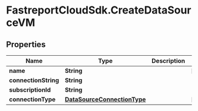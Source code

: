 # FastreportCloudSdk.CreateDataSourceVM

## Properties

Name | Type | Description | Notes
------------ | ------------- | ------------- | -------------
**name** | **String** |  | [optional] 
**connectionString** | **String** |  | 
**subscriptionId** | **String** |  | 
**connectionType** | [**DataSourceConnectionType**](DataSourceConnectionType.md) |  | [optional] 


